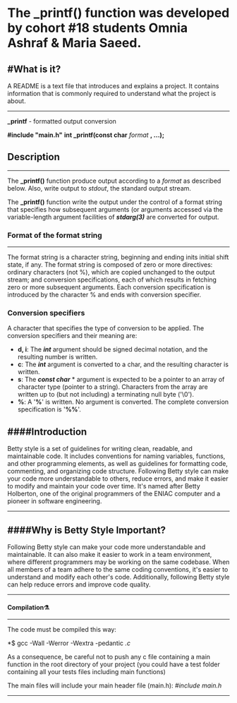 # The _printf() function was developed by cohort #18 students Omnia Ashraf & Maria Saeed.

#What is it?
----------

A README is a text file that introduces and explains a project. It contains information that is commonly required to understand what the project is about.

---------------

**_printf** - formatted output conversion

**#include "main.h"**
**int _printf(const char** *format* **, ...);**

## Description
-------------

The **_printf()** function produce output according to a *format* as described below. Also, write output to *stdout*, the standard output stream.

The  **_printf()** function write the output under the control of a format string that specifies how subsequent arguments (or arguments accessed via the variable-length argument facilities of ***stdarg(3)*** are converted for output.

### Format of the format string
---------------

The format string is a character string, beginning and ending inits  initial shift state, if any. The format string is composed of zero or more  directives:  ordinary  characters  (not %), which are copied unchanged to the output stream; and conversion specifications, each of which results in fetching zero or more subsequent arguments.
Each conversion specification is introduced by the character % and ends with conversion specifier.

### Conversion specifiers
A character that specifies the type of conversion to be applied. The conversion specifiers and their meaning are:
-  **d, i**: The **_int_** argument should be signed decimal notation, and the resulting number is written.
-  **c**: The **_int_** argument is converted to a char, and the resulting character is written.
-  **s**: The **_const char_** * argument is expected to be a pointer to an array of character type (pointer to a string). Characters from the array are written up  to  (but not including) a terminating null byte ('\0').
- **%**: A '**%**' is written. No argument is converted. The complete conversion specification is '**%%**'.


####Introduction
---------------

Betty style is a set of guidelines for writing clean, readable, and maintainable code. It includes conventions for naming variables, functions, and other programming elements, as well as guidelines for formatting code, commenting, and organizing code structure. Following Betty style can make your code more understandable to others, reduce errors, and make it easier to modify and maintain your code over time. It's named after Betty Holberton, one of the original programmers of the ENIAC computer and a pioneer in software engineering.

-------------------------


####Why is Betty Style Important?
-----------------

Following Betty style can make your code more understandable and maintainable. It can also make it easier to work in a team environment, where different programmers may be working on the same codebase. When all members of a team adhere to the same coding conventions, it's easier to understand and modify each other's code. Additionally, following Betty style can help reduce errors and improve code quality.

----------------------


#### Compilation:alembic:
------------


The code must be compiled this way:

*$ gcc -Wall -Werror -Wextra -pedantic *.c*

As a consequence, be careful not to push any c file containing a main function in the root directory of your project (you could have a test folder containing all your tests files including main functions)

The main files will include your main header file (main.h): *#include main.h*

------------
